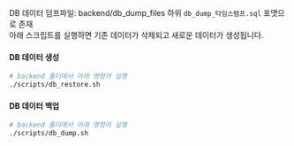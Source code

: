 DB 데이터 덤프파일: backend/db_dump_files 하위 ```db_dump_타임스탬프.sql``` 포맷으로 존재   
아래 스크립트를 실행하면 기존 데이터가 삭제되고 새로운 데이터가 생성됩니다.  
#### DB 데이터 생성
```bash
# backend 폴더에서 아래 명령어 실행 
./scripts/db_restore.sh
```

#### DB 데이터 백업
```bash
# backend 폴더에서 아래 명령어 실행
./scripts/db_dump.sh
```
